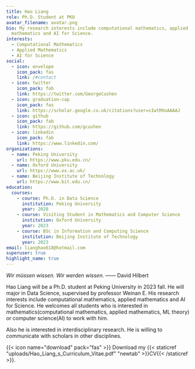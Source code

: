 ```yaml
---
title: Hao Liang
role: Ph.D. Student at PKU
avatar_filename: avatar.png
bio: My research interests include computational mathematics, applied
  mathematics and AI for Science.
interests:
  - Computational Mathematics
  - Applied Mathematics
  - AI for Science
social:
  - icon: envelope
    icon_pack: fas
    link: /#contact
  - icon: twitter
    icon_pack: fab
    link: https://twitter.com/GeorgeCushen
  - icon: graduation-cap
    icon_pack: fas
    link: https://scholar.google.co.uk/citations?user=sIwtMXoAAAAJ
  - icon: github
    icon_pack: fab
    link: https://github.com/gcushen
  - icon: linkedin
    icon_pack: fab
    link: https://www.linkedin.com/
organizations:
  - name: Peking University
    url: https://www.pku.edu.cn/
  - name: Oxford University
    url: https://www.ox.ac.uk/
  - name: Beijing Institute of Technology
    url: https://www.bit.edu.cn/
education:
  courses:
    - course: Ph.D. in Data Science
      institution: Peking University
      year: 2028
    - course: Visiting Student in Mathematics and Computer Science
      institution: Oxford University
      year: 2023
    - course: BSc in Information and Computing Science
      institution: Beijing Institute of Technology
      year: 2023
email: lianghao618@hotmail.com
superuser: true
highlight_name: true
---
```

*Wir müssen wissen. Wir werden wissen.  ——*  David Hilbert

Hao Liang will be a Ph.D. student at Peking University in 2023 fall. He will major in Data Science, supervised by professor Weinan E. His research interests include computational mathematics, applied mathematics and AI for Science. He welcomes all students who is interested in mathematics(computational mathematics, applied mathematics, ML theory) or computer science(AI) to work with him.

Also he is interested in interdisciplinary research. He is willing to communicate with scholars in other disciplines.

{{< icon name="download" pack="fas" >}} Download my {{< staticref "uploads/Hao_Liang_s_Curriculum_Vitae.pdf" "newtab" >}}CV{{< /staticref >}}.